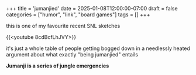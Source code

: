 +++
title = 'jumanjied'
date = 2025-01-08T12:00:00-07:00
draft = false
categories = ["humor", "link", "board games"]
tags = []
+++

this is one of my favourite recent SNL sketches

{{<youtube 8cdBcfLhJVY>}}

it's just
a whole table of people getting bogged down in a needlessly heated
argument about what exactly "being jumanjied" entails

**Jumanji is a series of jungle emergencies**